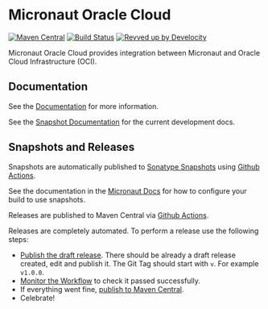 # Micronaut Oracle Cloud

[![Maven Central](https://img.shields.io/maven-central/v/io.micronaut.oraclecloud/micronaut-oraclecloud-common.svg?label=Maven%20Central)](https://search.maven.org/search?q=g:%22io.micronaut.oraclecloud%22%20AND%20a:%22micronaut-oraclecloud-common%22)
[![Build Status](https://github.com/micronaut-projects/micronaut-oracle-cloud/workflows/Java%20CI/badge.svg)](https://github.com/micronaut-projects/micronaut-oracle-cloud/actions)
[![Revved up by Develocity](https://img.shields.io/badge/Revved%20up%20by-Develocity-06A0CE?logo=Gradle&labelColor=02303A)](https://ge.micronaut.io/scans)

Micronaut Oracle Cloud provides integration between Micronaut and Oracle Cloud Infrastructure (OCI).

## Documentation

See the [Documentation](https://micronaut-projects.github.io/micronaut-oracle-cloud/latest/guide/) for more information. 

See the [Snapshot Documentation](https://micronaut-projects.github.io/micronaut-oracle-cloud/snapshot/guide/) for the current development docs.

<!-- ## Examples

Examples can be found in the [examples](https://github.com/micronaut-projects/micronaut-oracle-cloud/tree/master/examples) directory.
 -->
 
## Snapshots and Releases

Snapshots are automatically published to [Sonatype Snapshots](https://s01.oss.sonatype.org/content/repositories/releases/io/micronaut/oraclecloud/) using [Github Actions](https://github.com/micronaut-projects/micronaut-oci/actions).

See the documentation in the [Micronaut Docs](https://docs.micronaut.io/latest/guide/index.html#usingsnapshots) for how to configure your build to use snapshots.

Releases are published to Maven Central via [Github Actions](https://github.com/micronaut-projects/micronaut-oracle-cloud/actions).

Releases are completely automated. To perform a release use the following steps:

* [Publish the draft release](https://github.com/micronaut-projects/micronaut-oracle-cloud/releases). There should be already a draft release created, edit and publish it. The Git Tag should start with `v`. For example `v1.0.0`.
* [Monitor the Workflow](https://github.com/micronaut-projects/micronaut-oracle-cloud/actions?query=workflow%3ARelease) to check it passed successfully.
* If everything went fine, [publish to Maven Central](https://github.com/micronaut-projects/micronaut-oracle-cloud/actions?query=workflow%3A"Maven+Central+Sync").
* Celebrate!